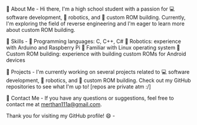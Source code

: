 👋 About Me -
Hi there, I'm a high school student with a passion for 💻 software development, 🤖 robotics, and 📱 custom ROM building. Currently, I'm exploring the field of reverse engineering and I'm eager to learn more about custom ROM building.

💪 Skills -
🔢 Programming languages: C, C++, C#
🤖 Robotics: experience with Arduino and Raspberry Pi
🐧 Familiar with Linux operating system
📱 Custom ROM building: experience with building custom ROMs for Android devices

🚀 Projects -
I'm currently working on several projects related to 💻 software development, 🤖 robotics, and 📱 custom ROM building. Check out my GitHub repositories to see what I'm up to!
[repos are private atm :/]

📩 Contact Me -
If you have any questions or suggestions, feel free to contact me at merthan111a@gmail.com.

Thank you for visiting my GitHub profile! 😄 -
